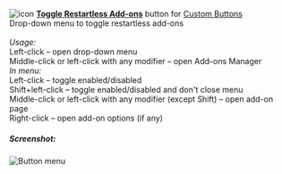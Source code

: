 ![icon](https://raw.github.com/Infocatcher/Custom_Buttons/master/Toggle_Restartless_Add-ons/icon.png)&nbsp;<a href="http://infocatcher.github.io/Custom_Buttons/install/toggleRestartlessAddons.html"><strong>Toggle Restartless Add-ons</strong></a> button for [Custom Buttons](https://addons.mozilla.org/addon/custom-buttons/)
<br>Drop-down menu to toggle restartless add-ons
<br>
<br><em>Usage:</em>
<br>Left-click – open drop-down menu
<br>Middle-click or left-click with any modifier – open Add-ons Manager
<br><em>In menu:</em>
<br>Left-click – toggle enabled/disabled
<br>Shift+left-click – toggle enabled/disabled and don't close menu
<br>Middle-click or left-click with any modifier (except Shift) – open add-on page
<br>Right-click – open add-on options (if any)

##### Screenshot:
<img src="https://raw.github.com/Infocatcher/Custom_Buttons/master/Toggle_Restartless_Add-ons/toggleRestartlessAddons-en.png" alt="Button menu" align="top">
